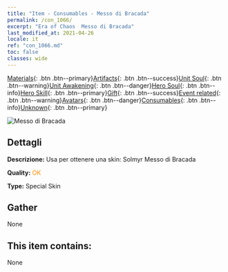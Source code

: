 ```yaml
---
title: "Item - Consumables - Messo di Bracada"
permalink: /con_1066/
excerpt: "Era of Chaos  Messo di Bracada"
last_modified_at: 2021-04-26
locale: it
ref: "con_1066.md"
toc: false
classes: wide
---
```

 [Materials](/ItemsIT/){: .btn .btn--primary}[Artifacts](/ItemsIT/Artifacts/){: .btn .btn--success}[Unit Soul](/ItemsIT/UnitSoul/){: .btn .btn--warning}[Unit Awakening](/ItemsIT/UnitAwakening/){: .btn .btn--danger}[Hero Soul](/ItemsIT/HeroSoul/){: .btn .btn--info}[Hero Skill](/ItemsIT/HeroSkill/){: .btn .btn--primary}[Gift](/ItemsIT/Gift/){: .btn .btn--success}[Event related](/ItemsIT/Events/){: .btn .btn--warning}[Avatars](/ItemsIT/Avatars/){: .btn .btn--danger}[Consumables](/ItemsIT/Consumables/){: .btn .btn--info}[Unknown](/ItemsIT/Unknown/){: .btn .btn--primary}

 ![Messo di Bracada](/images/h/h_Solmyr4.jpg)

## Dettagli
 **Descrizione:** Usa per ottenere una skin: Solmyr Messo di Bracada

 **Quality:** <span style="color: #FF8C00">OK</span>

 **Type:** Special Skin

## Gather

  None

## This item contains:

  None

